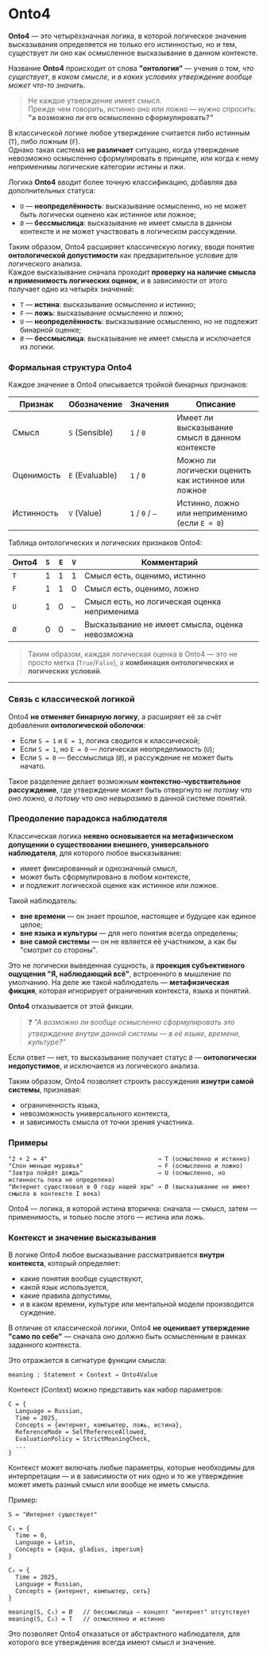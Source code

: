 # Onto4

**Onto4** — это четырёхзначная логика, в которой логическое значение высказывания определяется не только его истинностью, но и тем, существует ли оно как осмысленное высказывание в данном контексте.

Название **Onto4** происходит от слова **"онтология"** — учения о том, *что существует*, *в каком смысле*, и *в каких условиях утверждение вообще может что-то значить*.

> Не каждое утверждение имеет смысл.  
> Прежде чем говорить, истинно оно или ложно — нужно спросить:  
> **"а возможно ли его осмысленно сформулировать?"**

В классической логике любое утверждение считается либо истинным (`T`), либо ложным (`F`).  
Однако такая система **не различает** ситуацию, когда утверждение невозможно осмысленно сформулировать в принципе, или когда к нему неприменимы логические категории истины и лжи.

Логика **Onto4** вводит более точную классификацию, добавляя два дополнительных статуса:

- `U` — **неопределённость**: высказывание осмысленно, но не может быть логически оценено как истинное или ложное;
- `Ø` — **бессмыслица**: высказывание не имеет смысла в данном контексте и не может участвовать в логическом рассуждении.

Таким образом, Onto4 расширяет классическую логику, вводя понятие **онтологической допустимости** как предварительное условие для логического анализа.  
Каждое высказывание сначала проходит **проверку на наличие смысла и применимость логических оценок**, и в зависимости от этого получает одно из четырёх значений:

- `T` — **истина**: высказывание осмысленно и истинно;
- `F` — **ложь**: высказывание осмысленно и ложно;
- `U` — **неопределённость**: высказывание осмысленно, но не подлежит бинарной оценке;
- `Ø` — **бессмыслица**: высказывание не имеет смысла и исключается из логики.


### Формальная структура Onto4

Каждое значение в Onto4 описывается тройкой бинарных признаков:

| Признак     | Обозначение | Значения        | Описание |
|-------------|-------------|-----------------|----------|
| Смысл       | `S` (Sensible)   | `1` / `0`       | Имеет ли высказывание смысл в данном контексте |
| Оценимость  | `E` (Evaluable)  | `1` / `0`       | Можно ли логически оценить как истинное или ложное |
| Истинность  | `V` (Value)      | `1` / `0` / `–` | Истинно, ложно или неприменимо (если `E = 0`) |

Таблица онтологических и логических признаков Onto4:

| Онто4 | `S` | `E` | `V` | Комментарий |
|-------|-----|-----|-----|-------------|
| `T`   | 1   | 1   | 1   | Смысл есть, оценимо, истинно |
| `F`   | 1   | 1   | 0   | Смысл есть, оценимо, ложно |
| `U`   | 1   | 0   | –   | Смысл есть, но логическая оценка неприменима |
| `Ø`   | 0   | 0   | –   | Высказывание не имеет смысла, оценка невозможна |

> Таким образом, каждая логическая оценка в Onto4 — это не просто метка (`True`/`False`), а **комбинация онтологических и логических условий**.

---

### Связь с классической логикой

Onto4 **не отменяет бинарную логику**, а расширяет её за счёт добавления **онтологической оболочки**:

- Если `S = 1` и `E = 1`, логика сводится к классической;
- Если `S = 1`, но `E = 0` — логическая неопределимость (`U`);
- Если `S = 0` — бессмыслица (`Ø`), и рассуждение не может быть начато.

Такое разделение делает возможным **контекстно-чувствительное рассуждение**, где утверждение может быть отвергнуто *не потому что оно ложно, а потому что оно невыразимо* в данной системе понятий.

### Преодоление парадокса наблюдателя

Классическая логика **неявно основывается на метафизическом допущении о существовании внешнего, универсального наблюдателя**, для которого любое высказывание:

- имеет фиксированный и однозначный смысл,
- может быть сформулировано в любом контексте,
- и подлежит логической оценке как истинное или ложное.

Такой наблюдатель:

- **вне времени** — он знает прошлое, настоящее и будущее как единое целое;
- **вне языка и культуры** — для него понятия всегда определены;
- **вне самой системы** — он не является её участником, а как бы "смотрит со стороны".

Это не логически выведенная сущность, а **проекция субъективного ощущения "Я, наблюдающий всё"**, встроенного в мышление по умолчанию. На деле же такой наблюдатель — **метафизическая фикция**, которая игнорирует ограничения контекста, языка и понятий.

**Onto4** отказывается от этой фикции.

> ❓ *"А возможно ли вообще осмысленно сформулировать это утверждение внутри данной системы — в её языке, времени, культуре?"*

Если ответ — нет, то высказывание получает статус `Ø` — **онтологически недопустимое**, и исключается из логического анализа.

Таким образом, Onto4 позволяет строить рассуждения **изнутри самой системы**, признавая:

- ограниченность языка,
- невозможность универсального контекста,
- и зависимость смысла от точки зрения участника.


### Примеры

```
"2 + 2 = 4"                               → T (осмысленно и истинно)
"Слон меньше муравья"                     → F (осмысленно и ложно)
"Завтра пойдёт дождь"                     → U (осмысленно, но истинность пока не определена)
"Интернет существовал в 0 году нашей эры" → Ø (высказывание не имеет смысла в контексте I века)
```

Onto4 — логика, в которой истина вторична:
сначала — смысл, затем — применимость, и только после этого — истина или ложь.

### Контекст и значение высказывания

В логике Onto4 любое высказывание рассматривается **внутри контекста**, который определяет:

- какие понятия вообще существуют,
- какой язык используется,
- какие правила допустимы,
- и в каком времени, культуре или ментальной модели производится суждение.

В отличие от классической логики, Onto4 **не оценивает утверждение "само по себе"** — сначала оно должно быть осмысленным в рамках заданного контекста.

Это отражается в сигнатуре функции смысла:

```text
meaning : Statement × Context → Onto4Value
```

Контекст (Context) можно представить как набор параметров:

```text
C = {
  Language = Russian,
  Time = 2025,
  Concepts = {интернет, компьютер, ложь, истина},
  ReferenceMode = SelfReferenceAllowed,
  EvaluationPolicy = StrictMeaningCheck,
  ...
}
``` 

Контекст может включать любые параметры, которые необходимы для интерпретации — и в зависимости от них одно и то же утверждение может иметь разный смысл или вообще не иметь смысла.

Пример:

```text
S = "Интернет существует"

C₁ = {
  Time = 0,
  Language = Latin,
  Concepts = {aqua, gladius, imperium}
}

C₂ = {
  Time = 2025,
  Language = Russian,
  Concepts = {интернет, компьютер, сеть}
}

meaning(S, C₁) = Ø   // бессмыслица — концепт "интернет" отсутствует
meaning(S, C₂) = T   // осмысленно и истинно
```

Это позволяет Onto4 отказаться от абстрактного наблюдателя, для которого все утверждения всегда имеют смысл и значение.
